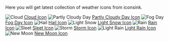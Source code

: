 Here you will get latest collection of weather icons from iconsink.

<img src="https://media.iconsink.com/og_images/cloud-5291.png" alt="Cloud">
<a href="https://www.iconsink.com/icon/cloud-5291">Cloud Icon</a>

<img src="https://media.iconsink.com/g_images/partly-cloudy-day-5295.jpg" alt="Partly Cloudy Day">
<a href="https://www.iconsink.com/icon/partly-cloudy-day-5295">Partly Cloudy Day Icon</a>

<img src="https://media.iconsink.com/g_images/fog-day-5299.jpg" alt="Fog Day">
<a href="https://www.iconsink.com/icon/fog-day-5299">Fog Day Icon</a>

<img src="https://media.iconsink.com/g_images/hail-5302.jpg" alt="Hail">
<a href="https://www.iconsink.com/icon/hail-5302">Hail Icon</a>

<img src="https://media.iconsink.com/g_images/light-snow-5303.jpg" alt="Light Snow">
<a href="https://www.iconsink.com/icon/light-snow-5303">Light Snow Icon</a>

<img src="https://media.iconsink.com/g_images/rain-5307.jpg" alt="Rain">
<a href="https://www.iconsink.com/icon/rain-5307">Rain Icon</a>

<img src="https://media.iconsink.com/g_images/sleet-5310.jpg" alt="Sleet">
<a href="https://www.iconsink.com/icon/sleet-5310">Sleet Icon</a>

<img src="https://media.iconsink.com/g_images/storm-5314.jpg" alt="Storm">
<a href="https://www.iconsink.com/icon/storm-5314">Storm Icon</a>

<img src="https://media.iconsink.com/g_images/light-rain-5315.jpg" alt="Light Rain">
<a href="https://www.iconsink.com/icon/light-rain-5315">Light Rain Icon</a>

<img src="https://media.iconsink.com/g_images/new-moon-5318.jpg" alt="New Moon">
<a href="https://www.iconsink.com/icon/new-moon-5318">New Moon Icon</a>
